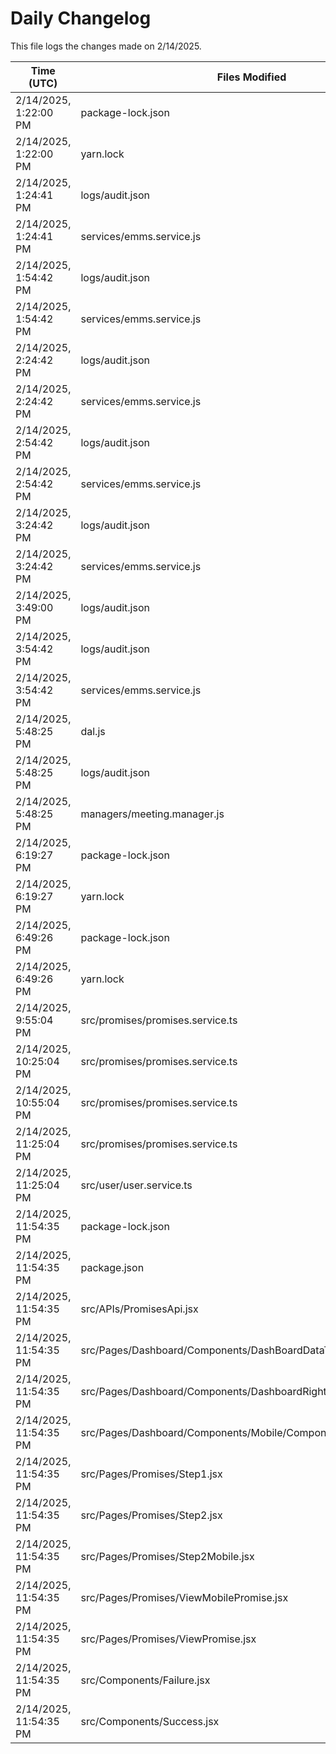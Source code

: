 # Daily Changelog

This file logs the changes made on 2/14/2025.

| Time (UTC)             | Files Modified                    | Changes (Addition/Deletion) |
|------------------------|-----------------------------------|-----------------------------|
| 2/14/2025, 1:22:00 PM | package-lock.json | 0 Additions & 7 Deletions |
| 2/14/2025, 1:22:00 PM | yarn.lock | 0 Additions & 5 Deletions |
| 2/14/2025, 1:24:41 PM | logs/audit.json | 15 Additions & 15 Deletions|
| 2/14/2025, 1:24:41 PM | services/emms.service.js | 1 Additions & 0 Deletions|
| 2/14/2025, 1:54:42 PM | logs/audit.json | 15 Additions & 15 Deletions|
| 2/14/2025, 1:54:42 PM | services/emms.service.js | 1 Additions & 0 Deletions|
| 2/14/2025, 2:24:42 PM | logs/audit.json | 15 Additions & 15 Deletions|
| 2/14/2025, 2:24:42 PM | services/emms.service.js | 1 Additions & 0 Deletions|
| 2/14/2025, 2:54:42 PM | logs/audit.json | 15 Additions & 15 Deletions|
| 2/14/2025, 2:54:42 PM | services/emms.service.js | 1 Additions & 0 Deletions|
| 2/14/2025, 3:24:42 PM | logs/audit.json | 15 Additions & 15 Deletions|
| 2/14/2025, 3:24:42 PM | services/emms.service.js | 1 Additions & 0 Deletions|
| 2/14/2025, 3:49:00 PM | logs/audit.json | 5 Additions & 5 Deletions|
| 2/14/2025, 3:54:42 PM | logs/audit.json | 15 Additions & 15 Deletions|
| 2/14/2025, 3:54:42 PM | services/emms.service.js | 1 Additions & 0 Deletions|
| 2/14/2025, 5:48:25 PM | dal.js | 383 Additions & 195 Deletions|
| 2/14/2025, 5:48:25 PM | logs/audit.json | 5 Additions & 5 Deletions|
| 2/14/2025, 5:48:25 PM | managers/meeting.manager.js | 53 Additions & 52 Deletions|
| 2/14/2025, 6:19:27 PM | package-lock.json | 0 Additions & 7 Deletions|
| 2/14/2025, 6:19:27 PM | yarn.lock | 0 Additions & 5 Deletions|
| 2/14/2025, 6:49:26 PM | package-lock.json | 0 Additions & 7 Deletions|
| 2/14/2025, 6:49:26 PM | yarn.lock | 0 Additions & 5 Deletions|
| 2/14/2025, 9:55:04 PM | src/promises/promises.service.ts | 18 Additions & 3 Deletions|
| 2/14/2025, 10:25:04 PM | src/promises/promises.service.ts | 18 Additions & 3 Deletions|
| 2/14/2025, 10:55:04 PM | src/promises/promises.service.ts | 18 Additions & 3 Deletions|
| 2/14/2025, 11:25:04 PM | src/promises/promises.service.ts | 18 Additions & 3 Deletions|
| 2/14/2025, 11:25:04 PM | src/user/user.service.ts | 3 Additions & 1 Deletions|
| 2/14/2025, 11:54:35 PM | package-lock.json | 17 Additions & 0 Deletions|
| 2/14/2025, 11:54:35 PM | package.json | 1 Additions & 0 Deletions|
| 2/14/2025, 11:54:35 PM | src/APIs/PromisesApi.jsx | 72 Additions & 3 Deletions|
| 2/14/2025, 11:54:35 PM | src/Pages/Dashboard/Components/DashBoardDataTable.jsx | 2 Additions & 0 Deletions|
| 2/14/2025, 11:54:35 PM | src/Pages/Dashboard/Components/DashboardRightUI.jsx | 1 Additions & 1 Deletions|
| 2/14/2025, 11:54:35 PM | src/Pages/Dashboard/Components/Mobile/Components/MobileTable.jsx | 8 Additions & 4 Deletions|
| 2/14/2025, 11:54:35 PM | src/Pages/Promises/Step1.jsx | 5 Additions & 1 Deletions|
| 2/14/2025, 11:54:35 PM | src/Pages/Promises/Step2.jsx | 88 Additions & 105 Deletions|
| 2/14/2025, 11:54:35 PM | src/Pages/Promises/Step2Mobile.jsx | 75 Additions & 49 Deletions|
| 2/14/2025, 11:54:35 PM | src/Pages/Promises/ViewMobilePromise.jsx | 8 Additions & 1 Deletions|
| 2/14/2025, 11:54:35 PM | src/Pages/Promises/ViewPromise.jsx | 206 Additions & 204 Deletions|
| 2/14/2025, 11:54:35 PM | src/Components/Failure.jsx | 0 Additions & 0 Deletions|
| 2/14/2025, 11:54:35 PM | src/Components/Success.jsx | 0 Additions & 0 Deletions|

